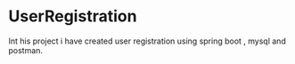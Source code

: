 # UserRegistration
Int his project i have created user registration using spring boot , mysql and postman.
